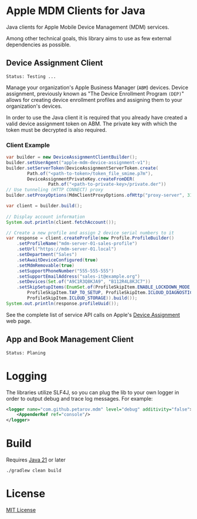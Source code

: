 # Apple MDM Clients for Java

Java clients for Apple Mobile Device Management (MDM) services.

Among other technical goals, this library aims to use as few external dependencies as possible.

## Device Assignment Client

    Status: Testing ...

Manage your organization's Apple Business Manager (`ABM`) devices. Device assignment, previously known as "The Device Enrollment
Program `(DEP)`" allows for creating device enrollment profiles and assigning them to your organization's devices.

In order to use the Java client it is required that you already have created a valid device assignment token on ABM.
The private key with which the token must be decrypted is also required.

### Client Example 

```java
var builder = new DeviceAssignmentClientBuilder();
builder.setUserAgent("apple-mdm-device-assignment-v1");
builder.setServerToken(DeviceAssignmentServerToken.create(
		Path.of("<path-to-token>/token_file_smime.p7m"), 
		DeviceAssignmentPrivateKey.createFromDER(
				Path.of("<path-to-private-key>/private.der"))
// Use tunneling (HTTP CONNECT) proxy
builder.setProxyOptions(MdmClientProxyOptions.ofHttp("proxy-server", 3128, "user", "pass"));

var client = builder.build();
		
// Display account information
System.out.println(client.fetchAccount());

// Create a new profile and assign 2 device serial numbers to it
var response = client.createProfile(new Profile.ProfileBuilder()
    .setProfileName("mdm-server-01-sales-profile")
    .setUrl("https://mdm-server-01.local")
    .setDepartment("Sales")
    .setAwaitDeviceConfigured(true)
    .setMdmRemovable(true)
    .setSupportPhoneNumber("555-555-555")
    .setSupportEmailAddress("sales-it@example.org")
    .setDevices(Set.of("A9C1R3Q8KJA9", "B112R4L8KJC7"))
    .setSkipSetupItems(EnumSet.of(ProfileSkipItem.ENABLE_LOCKDOWN_MODE, 
        ProfileSkipItem.TAP_TO_SETUP, ProfileSkipItem.ICLOUD_DIAGNOSTICS, 
        ProfileSkipItem.ICLOUD_STORAGE)).build());
System.out.println(response.profileUuid());
```

See the complete list of service API calls on Apple's [Device Assignment](https://developer.apple.com/documentation/devicemanagement/device-assignment) web page.

## App and Book Management Client

    Status: Planing

# Logging

The libraries utilize SLF4J, so you can plug the lib to your own logger in order to output debug and trace log messages. For example:

```xml
<logger name="com.github.petarov.mdm" level="debug" additivity="false">
    <AppenderRef ref="console"/>
</logger>
```  

# Build

Requires [Java 21](https://adoptium.net/temurin/releases/) or later

    ./gradlew clean build

# License

[MIT License](LICENSE)


